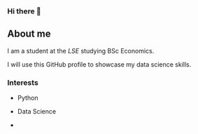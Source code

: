 ### Hi there 👋

## About me

I am a student at the _LSE_ studying BSc Economics.

I will use this GitHub profile to showcase my data science skills.

### Interests

- Python 
- Data Science

- 
<!--
**tuhina-a/tuhina-a** is a ✨ _special_ ✨ repository because its `README.md` (this file) appears on your GitHub profile.

Here are some ideas to get you started:

- 🔭 I’m currently working on ...
- 🌱 I’m currently learning ...
- 👯 I’m looking to collaborate on ...
- 🤔 I’m looking for help with ...
- 💬 Ask me about ...
- 📫 How to reach me: ...
- 😄 Pronouns: ...
- ⚡ Fun fact: ...
-->

